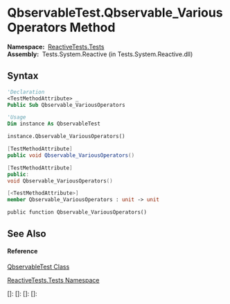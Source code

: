 # QbservableTest.Qbservable\_VariousOperators Method

**Namespace:**  [ReactiveTests.Tests](ReactiveTests.Tests\ReactiveTests.Tests.md)  
**Assembly:**  Tests.System.Reactive (in Tests.System.Reactive.dll)

## Syntax

```vb
'Declaration
<TestMethodAttribute> _
Public Sub Qbservable_VariousOperators
```

```vb
'Usage
Dim instance As QbservableTest

instance.Qbservable_VariousOperators()
```

```csharp
[TestMethodAttribute]
public void Qbservable_VariousOperators()
```

```c++
[TestMethodAttribute]
public:
void Qbservable_VariousOperators()
```

```fsharp
[<TestMethodAttribute>]
member Qbservable_VariousOperators : unit -> unit 
```

```jscript
public function Qbservable_VariousOperators()
```

## See Also

#### Reference

[QbservableTest Class](QbservableTest\QbservableTest.md)

[ReactiveTests.Tests Namespace](ReactiveTests.Tests\ReactiveTests.Tests.md)

[]: 
[]: 
[]: 
[]: 